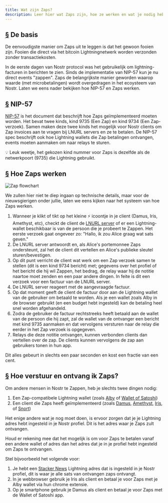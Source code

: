 ```yaml
---
title: Wat zijn Zaps?
description: Leer hier wat Zaps zijn, hoe ze werken en wat je nodig hebt om ze te gebruiken met je Nostr account.
---
```


## [§](#the-basics) De basis

De eenvoudigste manier om Zaps uit te leggen is dat het gewoon fooien zijn. Fooien die direct via het bitcoin Lightningnetwerk worden verzonden zonder transactiekosten.

In de eerste dagen van Nostr protocol was het gebruikelijk om lightning-facturen in berichten te zien. Sinds de implementatie van NIP-57 kun je nu direct events "zappen". Zaps de belangrijkste manier geworden waarop waarde (met microbetalingen) wordt overgedragen in het ecoysteem van Nostr. Laten we eens nader bekijken hoe NIP-57 en Zaps werken.

## [§](#nip-57) NIP-57

[NIP-57](https://github.com/nostr-protocol/nips/blob/master/57.md) is het document dat beschrijft hoe Zaps geïmplementeerd moeten worden. Het bevat twee kinds, kind 9735 (Een Zap) en kind 9734 (Een Zap-verzoek). Samen maken deze twee kinds het mogelijk voor Nostr clients om Zap invoices aan te vragen bij LNURL servers en ze te betalen. De NIP-57 spec beschrijft ook hoe Lightning wallets die Zap betalingen ontvangen, events moeten aanmaken om naar relays te sturen.

💡 Leuk weetje, het gekozen kind nummer voor Zaps is dezelfde als de netwerkpoort (9735) die Lightning gebruikt.

## [§](#how-zaps-work) Hoe Zaps werken

![Zap flowchart](/images/zap-flow.webp)

We zullen hier niet te diep ingaan op technische details, maar voor de nieuwsgierigen onder jullie, laten we eens kijken naar het systeem van hoe Zaps werken.

1. Wanneer je klikt of tikt op het kleine ⚡ icoontje in je client (Damus, Iris, Amethyst, etc), checkt de client de [LNURL server](https://thebitcoinmanual.com/articles/what-is-ln-url-and-how-does-it-work/) of er een Lightning-wallet beschikbaar is van de persoon die je probeert te Zappen. Het eerste verzoek gaat ongeveer zo: "Hallo, ik zou Alice graag wat sats geven."
2. De LNURL server antwoordt en, als Alice's portemonnee Zaps ondersteunt, zal het de client dit vertellen en Alice's publieke sleutel sturen/bevestigen.
3. Op dit punt verricht de client wat werk om een Zap verzoek samen te stellen (dit is een kind 9734 bericht) met; gegevens over het profiel of het bericht die hij wil Zappen, het bedrag, de relay waar hij de notitie naartoe moet zenden en een paar andere dingen. In feite is dit een verzoek voor een factuur van de LNURL server.
4. De LNURL server reageert met de aangevraagde factuur.
5. Op dat moment geeft de client de factuur door aan de Lightning wallet van de gebruiker om betaald te worden. Als je een wallet zoals Alby in de browser gebruikt (en een budget hebt ingesteld) kan de betaling heel snel worden afgehandeld.
6. Zodra de gebruiker de factuur rechtstreeks heeft betaald aan de wallet van de persoon die hij zapt, zal de wallet van de ontvanger een bericht met kind 9735 aanmaken en dat vervolgens versturen naar de relay die eerder in het Zap verzoek is opgegeven.
7. Relays die deze notitie ontvangen, kunnen verbonden clients dan vertellen over de zap. De clients kunnen vervolgens de zap aan gebruikers tonen in hun app.

Dit alles gebeurt in slechts een paar seconden en kost een fractie van een cent.

## [§](#how-to-send-and-receive) Hoe verstuur en ontvang ik Zaps?

Om andere mensen in Nostr te Zappen, heb je slechts twee dingen nodig:

1. Een Zap-compatibele Lightning wallet (zoals [Alby](https://getalby.com/) of [Wallet of Satoshi](https://www.walletofsatoshi.com/))
2. Een client die Zaps heeft geïmplementeerd (zoals [Damus](/en/guides/damus), [Amethyst](/en/guides/amethyst), [Iris](/en/guides/iris), of [Snort](https://snort.social))

Het enige andere wat je nog moet doen, is ervoor zorgen dat je je Lightning adres hebt ingesteld in je Nostr profiel. Dit is het adres waar je Zaps zult ontvangen.

Houd er rekening mee dat het mogelijk is om voor Zaps te betalen vanaf een andere wallet of adres dan het adres dat je in je profiel hebt ingesteld om Zaps te ontvangen.

Stel bijvoorbeeld het volgende voor:

1. Je hebt een [Stacker News](https://stacker.news/) Lightning adres dat is ingesteld in je Nostr profiel, dit is waar je alle sats van ontvangen zaps ontvangt.
2. In je webbrowser gebruik je Iris als client en betaal je voor Zaps met je Alby wallet via hun chrome extensie.
3. Op je smartphone gebruik je Damus als client en betaal je voor Zaps met de Wallet of Satoshi app.
